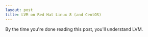 ```yaml
---
layout: post
title: LVM on Red Hat Linux 8 (and CentOS) 
---
```


By the time you're done reading this post, you'll understand LVM.

